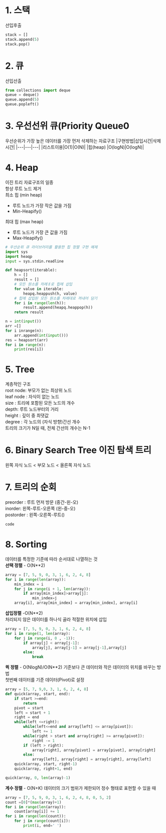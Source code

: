# 1. 스택

선입후출

```python
stack = []
stack.append(5)
stack.pop()
```

# 2. 큐

선입선출

```python
from collections import deque
queue = deque()
queue.append(5)
queue.popleft()
```

# 3. 우선선위 큐(Priority Queue0

우선순위가 가장 높은 데이터를 가장 먼저 삭제하는 자료구조
|구현방법|삽입시간|삭제시간|
|---|---|---|
|리스트이용|O(1)|O(N)|
|힙(heap) |O(logN)|O(logN)|

# 4. Heap

이진 트리 자료구조의 일종  
항상 루트 노드 제거  
최소 힙 (min heap)

- 루트 노드가 가장 작은 값을 가짐
- Min-Heapify()

최대 힙 (max heap)

- 루트 노드가 가장 큰 값을 가짐
- Max-Heapify()

```python
# 우선순위 큐 라이브러리를 활용한 힙 정렬 구현 예제
import sys
import heaqp
input = sys.stdin.readline

def heapsort(iterable):
    h = []
    result = []
    # 모든 원소를 차례ㅐ로 힙에 삽입
    for value in iterable:
        heapq.heappush(h, value)
    # 힙에 삽입된 모든 원소를 차례대로 꺼내어 담기
    for i in range(len(h)):
        result.append(heapq.heappop(h))
    return result

n = int(input())
arr =[]
for i inrange(n):
    arr.append(int(input()))
res = heapsort(arr)
for i in range(n):
    print(res[i])

```

# 5. Tree

계층적인 구조  
root node: 부모가 없는 최상위 노드  
leaf node : 자식이 없는 노드  
size : 트리에 포함된 모든 노드의 개수  
depth: 루트 노드부터의 거리  
height : 깊이 중 최댓값  
degree : 각 노드의 (자식 방향)간선 개수  
트리의 크기가 N일 때, 전체 간선의 개수는 N-1

# 6. Binary Search Tree 이진 탐색 트리

왼쪽 자식 노드 < 부모 노드 < 올른쪽 자식 노드

# 7. 트리의 순회

preorder : 루트 먼저 방문 (중간-왼-오)  
inorder: 왼쪽-루트-오른쪽 (왼-중-오)  
postorder : 왼쪽-오른쪽-루트()

```python
code
```

# 8. Sorting

데이터를 특정한 기준에 따라 순서대로 나열하는 것  
**선택 정렬** - O(N\*\*2)

```python
array = [7, 5, 9, 0, 3, 1, 6, 2, 4, 8]
for i in range(len(array)):
    min_index = i
    for j in range(i + 1, len(array)):
        if array[min_index]>array[j]:
            min_index=j
    array[i], array[min_index] = array[min_index], array[i]
```

**삽입정렬** -O(N\*\*2)  
처리되지 않은 데이터를 하나식 골라 적절한 위치에 삽입

```python
array = [7, 5, 9, 0, 3, 1, 6, 2, 4, 8]
for i in range(1, len(array):
    for j in range(i, 0 , -1)):
        if array[j] < array[j-1]:
            array[j], array[j-1] = array[j-1],array[j]
        else:
            break
```

**퀵 정렬** - O(NlogN)/O(N\*\*2)
기준보다 큰 데이터와 작은 데이터의 위치를 바꾸는 방법  
첫번째 데이터를 기준 데이터(Pivot)로 설정

```python
array = [5, 7, 9,0, 3, 1, 6, 2, 4, 8]
def quick(array, start, end):
    if start >=end:
        return
    pivot = start
    left = start + 1
    right = end
    while(left <=right):
        while(left<=end and array[left] <= array[pivot]):
            left += 1
        while(right > start and array[right] >= array[pivot]):
            right -= 1
        if (left > right):
            array[right], array[pivot] = array[pivot], array[right]
        else:
            array[left], array[right] = array[right], array[left]
    quick(array, start, right-1)
    quick(array, right+1, end)

quick(array, 0, len(array)-1)

```

**계수 정렬** - O(N+K)
데이터의 크기 범위가 제한되어 정수 형태로 표현할 수 있을 때

```python
array = [7, 5, 9, 0, 3, 1, 6, 2, 4, 8, 0, 5, 2]
count =[0]*(max(array)+1)
for i in range(len(array)):
    count[array[i]] += 1
for i in range(len(count)):
    for j in range(count[i]):
        print(i, end=' ')
```
